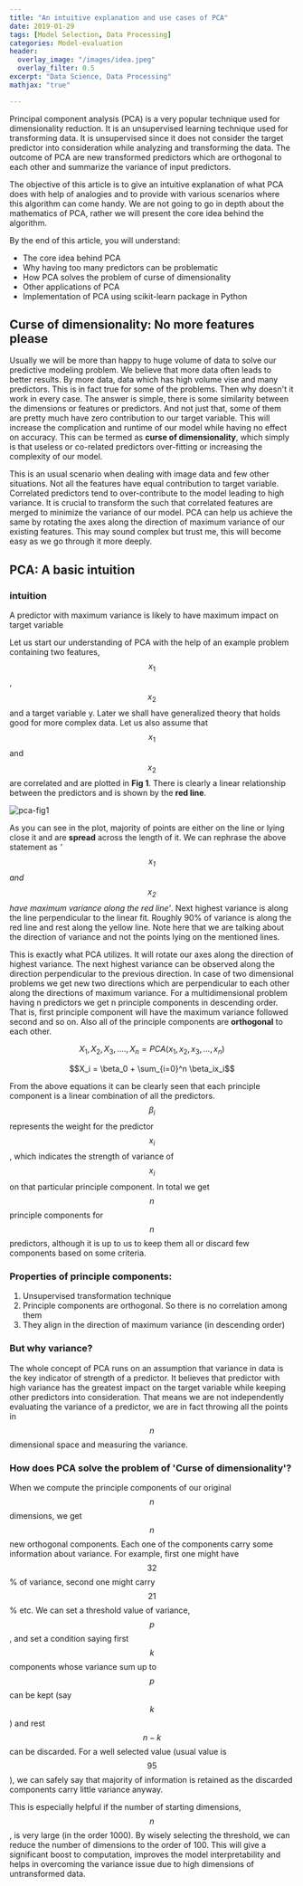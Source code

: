 ```yaml
---
title: "An intuitive explanation and use cases of PCA"
date: 2019-01-29
tags: [Model Selection, Data Processing]
categories: Model-evaluation
header:
  overlay_image: "/images/idea.jpeg"
  overlay_filter: 0.5
excerpt: "Data Science, Data Processing"
mathjax: "true"

---
```


Principal component analysis (PCA) is a very popular technique used for dimensionality reduction. It is an unsupervised 
learning technique used for transforming data. It is unsupervised since it does not consider the target predictor into 
consideration while analyzing and transforming the data. The outcome of PCA are new transformed predictors which are orthogonal to each other and summarize the variance of input predictors.

The objective of this article is to give an intuitive explanation of what PCA does with help of analogies and to provide 
with various scenarios where this algorithm can come handy. We are not going to go in depth about the mathematics of PCA,
 rather we will present the core idea behind the algorithm. 

 By the end of this article, you will understand:

* The core idea behind PCA
* Why having too many predictors can be problematic
* How PCA solves the problem of curse of dimensionality
* Other applications of PCA
* Implementation of PCA using scikit-learn package in Python  

## Curse of dimensionality: No more features please

Usually we will be more than happy to huge volume of data to solve our predictive modeling problem. We believe that more 
data often leads to better results. By more data, data which has high volume vise and many predictors. This is in fact true for some of the problems. Then why doesn't it work in every case. The answer is simple, there is some similarity between the dimensions or features or predictors. And not just that, some of them are pretty much have zero contribution to our target variable. This will increase the complication and runtime of our model while having no effect on accuracy. This can be termed as **curse of dimensionality**, which simply is that useless or co-related predictors over-fitting or increasing the 
complexity of our model.

This is an usual scenario when dealing with image data and few other situations. Not all the features have equal contribution to target variable. Correlated predictors tend to over-contribute to the model leading to high variance. 
It is crucial to transform the such that correlated features are merged to minimize the variance of our model. PCA can help 
us achieve the same by rotating the axes along the direction of maximum variance of our existing features. This may sound 
complex but trust me, this will become easy as we go through it more deeply.

## PCA: A basic intuition

<div class="notice">
  <h3>intuition</h3>
  <p>A predictor with maximum variance is likely to have maximum impact on target variable</p>
</div>

Let us start our understanding of PCA with the help of an example problem containing two features, $$x_1$$, $$x_2$$ and a target variable y. Later we shall have generalized theory that holds good for more complex data. Let us also assume that $$x_1$$ and $$x_2$$ are correlated and are plotted in **Fig 1**. There is clearly a linear relationship between the predictors and is shown by the **red line**.

<img src="{{ site.url }}{{ site.baseurl }}/images/pca/fig1.png" alt="pca-fig1">

 As you can see in the plot, majority of points are either on the line or lying close it and are **spread** across the length of it. We can rephrase the above statement as *'$$x_1$$ and $$x_2$$ have maximum variance along the red line'*. Next highest 
 variance is along the line perpendicular to the linear fit. Roughly 90% of variance is along the red line and rest along the yellow line. Note here that we are talking about the direction of variance and not the points lying on the mentioned lines.

 This is exactly what PCA utilizes. It will rotate our axes along the direction of highest variance. The next highest variance can be observed along the direction perpendicular to the previous direction. In case of two dimensional problems we get new two directions which are perpendicular to each other along the directions of maximum variance. For a multidimensional problem having n predictors we get n principle components in descending order. That is, first principle component will have the maximum variance followed second and so on. Also all of the principle components are **orthogonal** to each other.

 $$X_1,X_2,X_3,....,X_n = PCA(x_1,x_2,x_3,...,x_n)$$

 $$X_i = \beta_0 + \sum_{i=0}^n \beta_ix_i$$

From the above equations it can be clearly seen that each principle component is a linear combination of all the predictors. $$\beta_i$$ represents the weight for the predictor $$x_i$$, which indicates the strength of variance of $$x_i$$ on that particular principle component. In total we get $$n$$ principle components for $$n$$ predictors, although it is up to us to keep them all or discard few components based on some criteria.

### Properties of principle components:

1. Unsupervised transformation technique
2. Principle components are orthogonal. So there is no correlation among them
3. They align in the direction of maximum variance (in descending order)

### But why variance?

The whole concept of PCA runs on an assumption that variance in data is the key indicator of strength of a predictor. It believes that predictor with high variance has the greatest impact on the target variable while keeping other predictors into consideration. That means we are not independently evaluating the variance of a predictor, we are in fact throwing all the points in $$n$$ dimensional space and measuring the variance.  

### How does PCA solve the problem of 'Curse of dimensionality'?

When we compute the principle components of our original $$n$$ dimensions, we get $$n$$ new orthogonal components. Each one of the components carry some information about variance. For example, first one might have $$32$$% of variance, second one might carry $$21$$% etc. We can set a threshold value of variance, $$p$$, and set a condition saying first $$k$$ components whose variance sum up to $$p$$ can be kept (say $$k$$) and rest $$n-k$$ can be discarded. For a well selected value (usual value is $$95%$$), we can safely say that majority of information is retained as the discarded components carry little variance anyway. 

This is especially helpful if the number of starting dimensions, $$n$$, is very large (in the order 1000). By wisely selecting the threshold, we can reduce the number of dimensions to the order of 100. This will give a significant boost to computation, improves the model interpretability and helps in overcoming the variance issue due to high dimensions of untransformed data.

